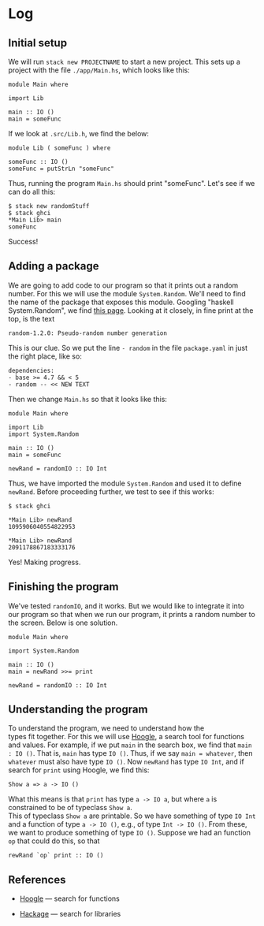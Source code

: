 # Log

## Initial setup

We will run `stack new PROJECTNAME` to start
a new project.  This sets up a project with the file
`./app/Main.hs`, which looks like this:

```
module Main where

import Lib

main :: IO ()
main = someFunc
```

If we look at `.src/Lib.h`, we find the below:

```
module Lib ( someFunc ) where

someFunc :: IO ()
someFunc = putStrLn "someFunc"
```

Thus, running the program `Main.hs` should
print "someFunc".   Let's see if we can do all
this:


```
$ stack new randomStuff
$ stack ghci
*Main Lib> main
someFunc
```

Success!

## Adding a package

We are going to add code to our program so that
it prints out a random number.  For this we
will use the module `System.Random`.  We'll
need to find the name of the package that
exposes this module.  Googling "haskell System.Random",
we find [this page](https://hackage.haskell.org/package/random-1.2.0/docs/System-Random.html).
Looking at it closely, in fine print at the top, is the text

```
random-1.2.0: Pseudo-random number generation
```

This is our clue.  So we put the line `- random` in the file `package.yaml`
in just the right place, like so:

```
dependencies:
- base >= 4.7 && < 5
- random -- << NEW TEXT
```

Then we change `Main.hs` so that it looks like this:

```
module Main where

import Lib
import System.Random

main :: IO ()
main = someFunc

newRand = randomIO :: IO Int
```

Thus, we have imported the module `System.Random`
and used it to define `newRand`.  Before proceeding
further, we test to see if this works:

```
$ stack ghci

*Main Lib> newRand
1095906040554822953

*Main Lib> newRand
2091178867183333176
```

Yes!  Making progress.

## Finishing the program

We've tested `randomIO`, and it works.  But we
would like to integrate it into our program
so that when we run our program, it prints
a random number to the screen.  Below is
one solution.

```
module Main where

import System.Random

main :: IO ()
main = newRand >>= print

newRand = randomIO :: IO Int
```

## Understanding the program

To understand the program, we need to understand how the  
types fit together.  For this we will use [Hoogle](https://hoogle.haskell.org/),
a search tool for functions and values.  For example, if we put `main` in
the search box, we find that `main : IO ()`.  That is, `main` has type `IO ()`.
Thus, if we say `main = whatever`, then `whatever` must also have type `IO ()`.
Now `newRand` has type `IO Int`, and if search for `print` using Hoogle, we find
this:

```
Show a => a -> IO ()
```

What this means is that `print`  has type `a -> IO a`,
but where `a` is constrained to be of typeclass `Show a`.  
This of typeclass `Show a` are printable.  So we have something
of type `IO Int` and a function of type `a -> IO ()`, e.g., of
type `Int -> IO ()`. From these, we want to produce something of
type  `IO ()`.  Suppose we had an function `op` that could do this, so
that

```
rewRand `op` print :: IO ()
```



## References

- [Hoogle](https://hoogle.haskell.org/) — search for functions

- [Hackage](https://hackage.haskell.org/) — search for libraries
